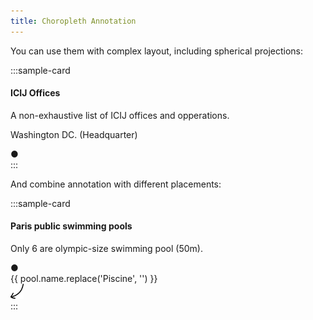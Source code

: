 ```yaml
---
title: Choropleth Annotation
---
```


You can use them with complex layout, including spherical projections:

:::sample-card
<div class="bg-light p-4">
  <h4>ICIJ Offices</h4>
  <p class="mb-4">A non-exhaustive list of ICIJ offices and opperations.</p>
  <choropleth-map 
    color="#faa" 
    outline-color="#000" 
    graticule-color="#eee" 
    graticule outline hide-legend zoomable spherical 
    :zoom-min="0.9" 
    :projection="geoOrthographic"
  >
    <choropleth-map-annotation :latitude="38.9072" :longitude="-77.0369" placement="top">
      <p class="small mb-2">Washington DC. (Headquarter)</p>
    </choropleth-map-annotation>
    <choropleth-map-annotation v-for="(office, o) in offices" :latitude="office.latitude" :longitude="office.longitude" :key="o">
      <span :title="office.label">●</span>
    </choropleth-map-annotation>
  </choropleth-map>
</div>
:::

And combine annotation with different placements:

:::sample-card
<div class="bg-light p-4">
  <h4>Paris public swimming pools</h4>
  <p class="mb-4">Only 6 are olympic-size swimming pool (50m).</p>
  <choropleth-map
    :data="swimmingPoolsByArrondissement"
    :feature-color-scale="swimmingPoolsColorScale" 
    topojson-url="./assets/topojson/paris-arrondissements.json"
    topojson-objects="arrondissements"
    topojson-objects-path="properties.ar"
  >
    <choropleth-map-annotation v-for="pool in swimmingPools" :latitude="pool.latitude" :longitude="pool.longitude">
      <span :title="pool.name">●</span>
    </choropleth-map-annotation>
    <choropleth-map-annotation v-for="pool in swimmingPools50m" :latitude="pool.latitude" :longitude="pool.longitude" placement="topright">
      <div class="pl-1 small center">
        {{ pool.name.replace('Piscine', '') }}<br />
        <img src="/assets/img/arrow-bottom.svg" height="24px" />
      </div>
    </choropleth-map-annotation>
  </choropleth-map>
</div>
:::

<script>
import { scaleSequential } from 'd3'
import { iteratee } from 'lodash'
import { geoOrthographic } from 'd3-geo'

export default {
  computed: {
    swimmingPools50m() {
      return this.swimmingPools.filter(iteratee('m50'))
    }
  },
  data () {
    return {
      geoOrthographic,
      offices: [
        { latitude: 48.859116, longitude: 2.331839, label: 'Paris, France' },
        { latitude: 25.766368, longitude: -80.210268, label: 'Miami, FL, USA' },
        { latitude: 40.429913, longitude: -3.669245, label: 'Madrid, Spain' },
        { latitude: 35.128683, longitude: -106.579128, label: 'Alburquerque, USA' },
        { latitude: 44.80401, longitude: 20.46513, label: 'Belgrade, Serbia' },
        { latitude: 53.33928, longitude: -6.281314, label: 'Dublin, Ireland' },
        { latitude: -34.035875, longitude: 151.194191, label: 'Sydney, Australia' },
        { latitude: 38.9072, longitude: -77.0369, label: 'Washington DC, USA' }
      ],
      swimmingPoolsColorScale: scaleSequential([0, 7], ["#fff","#00f"]),
      swimmingPoolsByArrondissement: {
        '1':	1,
        '4':	1,
        '5':	1,
        '6':	1,
        '8':	1,
        '9':	2,
        '10':	1,
        '11':	2,
        '12':	2,
        '13':	4,
        '14':	3,
        '15':	7,
        '16':	1,
        '17':	1,
        '18':	2,
        '19':	4,
        '20':	3
      },
      swimmingPools: [
        {
          name: "Piscine Henry de Montherlant",
          address: "30, boulevard Lannes",
          ar: 16,
          latitude: 48.86729079,
          longitude: 2.271528354
        },
        {
          name: "Piscine Jean Taris",
          address: "16 rue Thouin",
          ar: 5,
          latitude: 48.84476225,
          longitude: 2.347867188
        },
        {
          name: "Piscine La Plaine",
          address: "13, rue du Général Guillaumat",
          ar: 15,
          latitude: 48.82768771,
          longitude: 2.293599716
        },
        {
          name: "Piscine Saint-Merri / Marie-Marvingt",
          address: "16 rue du renard",
          ar: 4,
          latitude: 48.85905965,
          longitude: 2.352828178
        },
        {
          name: "Piscine René et André Mourlon",
          address: "19, rue Gaston de Caillavet",
          ar: 15,
          latitude: 48.84873751,
          longitude: 2.284806858
        },
        {
          name: "Piscine Georges Hermant",
          m50: true,
          address: "8-10, rue David d Angers",
          ar: 19,
          latitude: 48.88236232,
          longitude: 2.389479392
        },
        {
          name: "Piscine Champerret",
          address: "36, boulevard de Reims",
          ar: 17,
          latitude: 48.888621,
          longitude: 2.295487774
        },
        {
          name: "Piscine Alfred Nakache",
          address: "4-12 rue Dénoyez",
          ar: 20,
          latitude: 48.87148306,
          longitude: 2.378677041
        },
        {
          name: "Piscine Rouvet",
          address: "1, rue Rouvet",
          ar: 19,
          latitude: 48.89308109,
          longitude: 2.384807396
        },
        {
          name: "Aquaboulevard",
          address: "4-6 Rue Louis Armand",
          ar: 15,
          latitude: 48.8318967,
          longitude: 2.276134007
        },
        {
          name: "Piscine Elisabeth",
          address: "1, place Edith Thomas",
          ar: 14,
          latitude: 48.82159805,
          longitude: 2.325900875
        },
        {
          name: "Piscine Roger Le Gall",
          m50: true,
          address: "34, boulevard Carnot",
          ar: 12,
          latitude: 48.84165419,
          longitude: 2.412576407
        },
        {
          name: "Piscine Georges Rigal",
          address: "115, boulevard de Charonne",
          ar: 11,
          latitude: 48.85659972,
          longitude: 2.39349913
        },
        {
          name: "Piscine Saint-Germain",
          address: "12, rue Lobineau",
          ar: 6,
          latitude: 48.85182487,
          longitude: 2.335852224
        },
        {
          name: "Piscine de la Cour des Lions",
          address: "9, rue Alphonse Baudin",
          ar: 11,
          latitude: 48.86062504,
          longitude: 2.37024622
        },
        {
          name: "Piscine Georges Drigny",
          address: "18, rue Bochart de Saron",
          ar: 9,
          latitude: 48.88203482,
          longitude: 2.342221979
        },
        {
          name: "Piscine de la Butte aux Cailles",
          address: "5, place Paul Verlaine",
          ar: 13,
          latitude: 48.82691355,
          longitude: 2.352891856
        },
        {
          name: "Piscine Yvonne Godard",
          address: "7 rue Serpollet",
          ar: 20,
          latitude: 48.8607863,
          longitude: 2.410606682
        },
        {
          name: "Piscine Hébert",
          address: "2, rue des Fillettes",
          ar: 18,
          latitude: 48.89396858,
          longitude: 2.363212372
        },
        {
          name: "Piscine Suzanne Berlioux",
          m50: true,
          address: "Forum des Halles",
          ar: 1,
          latitude: 48.86179397,
          longitude: 2.347164561
        },
        {
          name: "Piscine Aspirant Dunand",
          address: "20 Rue Saillard",
          ar: 14,
          latitude: 48.83182186,
          longitude: 2.326198443
        },
        {
          name: "Piscine Blomet",
          m50: true,
          address: "17, rue Blomet",
          ar: 15,
          latitude: 48.84330516,
          longitude: 2.307503743
        },
        {
          name: "Piscine Paul Valeyre",
          address: "24, rue Marguerite de Rochechouart",
          ar: 9,
          latitude: 48.87796727,
          longitude: 2.345021514
        },
        {
          name: "Piscine Georges-Vallerey",
          m50: true,
          address: "148, avenue Gambetta",
          ar: 20,
          latitude: 48.87548869,
          longitude: 2.406729763
        },
        {
          name: "Piscine Jacqueline Auriol",
          address: "7 Allée Louis de Funès",
          ar: 8,
          latitude: 48.87630719,
          longitude: 2.305894617
        },
        {
          name: "Piscine Armand Massard",
          address: "66 boulevard du Montparnasse",
          ar: 15,
          latitude: 48.84333328,
          longitude: 2.32336209
        },
        {
          name: "Piscine Catherine Lagatu",
          address: "155 avenue Parmentier",
          ar: 10,
          latitude: 48.87170298,
          longitude: 2.369271523
        },
        {
          name: "Piscine des Amiraux",
          address: "6, rue Hermann Lachapelle",
          ar: 18,
          latitude: 48.89435943,
          longitude: 2.351003515
        },
        {
          name: "Piscine Dunois",
          address: "70, rue Dunois",
          ar: 13,
          latitude: 48.83317033,
          longitude: 2.366278589
        },
        {
          name: "Piscine Emile Anthoine",
          address: "9, rue Jean Rey",
          ar: 15,
          latitude: 48.85569513,
          longitude: 2.290701301
        },
        {
          name: "Piscine Mathis",
          address: "15, rue Mathis",
          ar: 19,
          latitude: 48.8907392,
          longitude: 2.375062338
        },
        {
          name: "Piscine Edouard Pailleron",
          address: "32, rue Edouard Pailleron",
          ar: 19,
          latitude: 48.88051842,
          longitude: 2.377708927
        },
        {
          name: "Piscine Joséphine-Baker",
          address: "quai François Mauriac",
          ar: 13,
          latitude: 48.83606521,
          longitude: 2.376165739
        },
        {
          name: "Piscine Château des Rentiers",
          address: "184, rue du Château des Rentiers",
          ar: 13,
          latitude: 48.83070607,
          longitude: 2.363046188
        },
        {
          name: "Piscine Keller",
          m50: true,
          address: "14 Rue de l'Ingénieur Robert Keller",
          ar: 15,
          latitude: 48.84738721,
          longitude: 2.282124901
        },
        {
          name: "Piscine Jean Boiteux ex Reuilly",
          address: "13, rue Hénard",
          ar: 12,
          latitude: 48.84214721,
          longitude: 2.389397786
        },
        {
          name: "Piscine Didot",
          address: "22, avenue Georges Lafenestre",
          ar: 14,
          latitude: 48.82484218,
          longitude: 2.30975858
        }
      ]
    }
  }
}
</script>